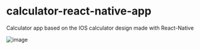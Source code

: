 # calculator-react-native-app
Calculator app based on the IOS calculator design made with React-Native

![image](https://github.com/CarolinaChavezDavid/calculator-react-native-app/assets/77591347/4656794e-bb79-494b-a175-afddfc2b811f)


